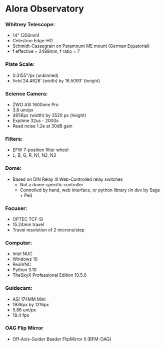 # Alora Observatory
### Whitney Telescope: 
- 14" (356mm)
- Celestron Edge-HD
- Schmidt-Cassegrain on Paramount ME mount (German Equatorial)
- f effective = 2499mm, f ratio = 7 

### Plate Scale:
- 0.3155"/px (unbinned)
- field 24.4828' (width) by 18.5093' (height)

### Science Camera:
- ZWO ASI 1600mm Pro 
- 3.8 um/px 
- 4656px (width) by 3520 px (height)
- Exptime 32us - 2000s
- Read noise 1.2e at 30dB gain

### Filters:
 - EFW 7-position filter wheel
 - L, B, G, R, N1, N2, N3

### Dome:
- Based on DIN Relay III Web-Controlled relay switches 
    - Not a dome-specific controller
    - Controlled by hand, web interface, or python library (in dev by Sage + Pei)

### Focuser:
- OPTEC TCF-Si
- 15.24mm travel
- Travel resolution of 2 microns/step

### Computer:
- Intel NUC
- Windows 10
- RealVNC 
- Python 3.10
- TheSkyX Professional Edition 10.5.0

### Guidecam:
- ASI 174MM Mini
- 1936px by 1216px
- 5.86 um/px
- 18.4 fps

### OAG Flip Mirror
-  Off-Axis-Guider Baader FlipMirror II (BFM-OAG)